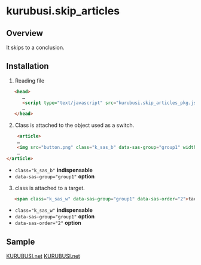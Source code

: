 # kurubusi.skip_articles

## Overview
It skips to a conclusion. 

## Installation

1. Reading file
```html
   <head>
      …
      <script type="text/javascript" src="kurubusi.skip_articles_pkg.js"></script>
      …
   </head>
```


2. Class is attached to the object used as a switch. 
```html
    <article>
    …
    <img src="button.png" class="k_sas_b" data-sas-group="group1" width="100" height="72" alt="skips" />
    …
</article>
```
* `class="k_sas_b"`        **indispensable**
* `data-sas-group="group1"`        **option**


3. class is attached to a target.
```html
   <span class="k_sas_w" data-sas-group="group1" data-sas-order="2">taeget</span>
```
* `class="k_sas_w"`        **indispensable**
* `data-sas-group="group1"`        **option**  
* `data-sas-order="2"`        **option**  

## Sample

[KURUBUSI.net](http://kurubusi.net/products/sample/kurubusi-skip_articles_sample-2/)
[KURUBUSI.net](http://kurubusi.net/products/sample/kurubusi-skip_articles_sample/)
